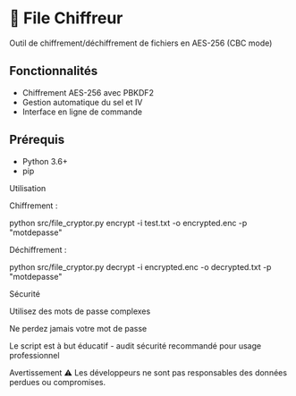 # 🔐 File Chiffreur

Outil de chiffrement/déchiffrement de fichiers en AES-256 (CBC mode)

## Fonctionnalités
- Chiffrement AES-256 avec PBKDF2
- Gestion automatique du sel et IV
- Interface en ligne de commande

## Prérequis
- Python 3.6+
- pip

Utilisation

Chiffrement :

python src/file_cryptor.py encrypt -i test.txt -o encrypted.enc -p "motdepasse"

Déchiffrement :

python src/file_cryptor.py decrypt -i encrypted.enc -o decrypted.txt -p "motdepasse"

Sécurité

Utilisez des mots de passe complexes

Ne perdez jamais votre mot de passe

Le script est à but éducatif - audit sécurité recommandé pour usage professionnel

Avertissement
⚠️ Les développeurs ne sont pas responsables des données perdues ou compromises.
